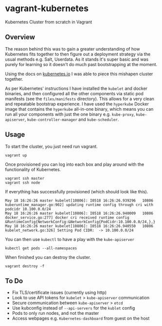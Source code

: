# vagrant-kubernetes

Kubernetes Cluster from scratch in Vagrant


## Overview

The reason behind this was to gain a greater understanding of how Kubernetes fits together to then figure out a deployment strategy via the usual methods e.g. Salt, Userdata. As it stands it's super basic and was purely for learning so it doesn't do much past bootstrapping at the moment.

Using the docs on [kubernetes.io](kubernetes.io) I was able to piece this mishapen cluster together.

As per Kubernetes' instructions I have installed the `kubelet` and docker binaries, and then configured all the other components via static pod manifests (see the `files/manifests` directory). This allows for a very clean and repeatable bootstrap experience. I have used the `hyperkube` Docker image that contains the `hyperkube` all-in-one binary, which means you can run all your components with just the one binary e.g. `kube-proxy`, `kube-apiserver`, `kube-controller-manager` and `kube-scheduler`.


## Usage

To start the cluster, you just need run vagrant.

```
vagrant up
```

Once provisioned you can log into each box and play around with the functionality of Kubernetes.

```
vagrant ssh master
vagrant ssh node
```

If everything has successfully provisioned (which should look like this).

```
May 18 16:26:26 master kubelet[10806]: I0518 16:26:26.939296   10806 kuberuntime_manager.go:902] updating runtime config through cri with podcidr 10.100.0.0/24
May 18 16:26:26 master kubelet[10806]: I0518 16:26:26.940009   10806 docker_service.go:277] docker cri received runtime config &RuntimeConfig{NetworkConfig:&NetworkConfig{PodCidr:10.100.0.0/24,},}
May 18 16:26:26 master kubelet[10806]: I0518 16:26:26.940550   10806 kubelet_network.go:326] Setting Pod CIDR:  -> 10.100.0.0/24
```

You can then use `kubectl` to have a play with the `kube-apiserver`

```
kubectl get pods --all-namespaces
```

When finished you can destroy the cluster.

```
vagrant destroy -f
```


## To Do

- Fix TLS/certificate issues (currently using http)
- Look to use API tokens for `kubelet` > `kube-apiserver` communication
- Secure communication between `kube-apiserver` > `etcd`
- Use kubconfig instead of `--api-servers` for the `kublet` config
- Pods to only run nodes, and not the master
- Access webpages e.g. `Kubernetes-dashboard` from guest on the host
